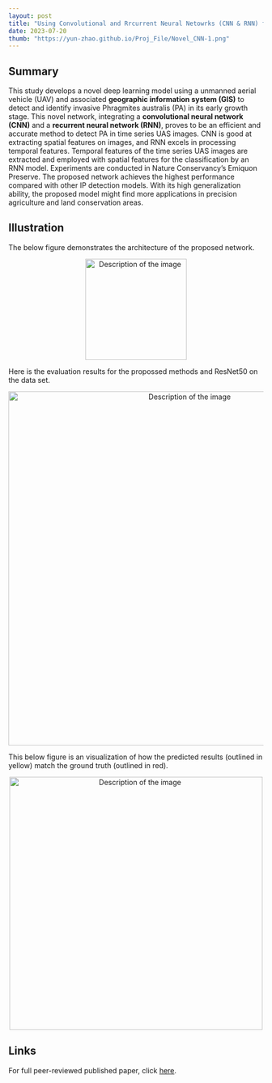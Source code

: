 ```yaml
---
layout: post
title: "Using Convolutional and Rrcurrent Neural Netowrks (CNN & RNN) for Invasive Plants Detection"
date: 2023-07-20
thumb: "https://yun-zhao.github.io/Proj_File/Novel_CNN-1.png"
---
```


## Summary
This study develops a novel deep learning model using a unmanned aerial vehicle (UAV) and associated
**geographic information system (GIS)** to detect and identify invasive Phragmites australis (PA) in its early growth stage.
This novel network, integrating a **convolutional neural network (CNN)** and a **recurrent neural network (RNN)**, proves to be
an efficient and accurate method to detect PA in time series UAS images. CNN is good at extracting spatial features on
images, and RNN excels in processing temporal features. Temporal features of the time series UAS images are extracted
and employed with spatial features for the classification by an RNN model. Experiments are conducted in Nature Conservancy’s
Emiquon Preserve. The proposed network achieves the highest performance compared with other IP detection
models. With its high generalization ability, the proposed model might find more applications in precision agriculture and
land conservation areas.


## Illustration

The below figure demonstrates the architecture of the proposed network.

<div style="text-align:center">
  <img src="https://yun-zhao.github.io/Proj_File/Novel_CNN-1.png" alt="Description of the image" width="200">
</div>


Here is the evaluation results for the propossed methods and ResNet50 on the data set.

<div style="text-align:center">
  <img src="https://yun-zhao.github.io/Proj_File/Novel_CNN-2.png" alt="Description of the image" width="700">
</div>

This below figure is an visualization of how the predicted results (outlined in yellow) match the ground truth (outlined in red).

<div style="text-align:center">
  <img src="https://yun-zhao.github.io/Proj_File/Novel_CNN-3.PNG" alt="Description of the image" width="500">
</div>


## Links

For full peer-reviewed published paper, click [here](https://www.dropbox.com/scl/fi/se2e4q7rqxynl5mfdtygu/A-novel-invasive-plant-detection-approach-using-time-series-images-from-unmanned-aerial-systems-based-on-convolutional-and-recurrent-neural-networks.pdf?rlkey=yyt3x57ur8tey2r7m51an6y99&dl=0). 
